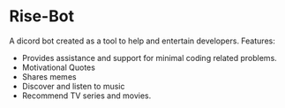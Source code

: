 # Rise-Bot
A dicord bot created as a tool to help and entertain developers. 
Features:
  * Provides assistance and support for minimal coding related problems.
  * Motivational Quotes
  * Shares memes
  * Discover and listen to music
  * Recommend TV series and movies.
